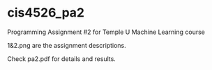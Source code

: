 # cis4526_pa2
Programming Assignment #2 for Temple U Machine Learning course

1&2.png are the assignment descriptions.

Check pa2.pdf for details and results.
